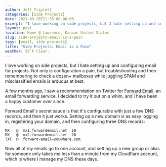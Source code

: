 ```yaml
---
author: Jeff Triplett
categories: [Side Projects]
date: 2021-03-26T21:38:00-06:00
excerpt: "I love working on side projects, but I hate setting up and configuring email for projects."
layout: post
location: Home @ Lawrence, Kansas United States
slug: side-projects-email-is-a-pain
tags: [email, side projects]
title: "Side Projects: Email is a Pain"
weather: 59˚F Clear.
---
```


I love working on side projects, but I hate setting up and configuring email for projects. 
Not only is configuration a pain, but troubleshooting and then remembering to check a dozen+ mailboxes while juggling SPAM and misclassified emails is arduous at best. 

A few months ago, I saw a recommendation on Twitter for [Forward Email](https://forwardemail.net), an email forwarding service.
I decided to try it out on a whim, and I have been a happy customer ever since. 

Forward Email's secret sauce is that it's configurable with just a few DNS records, and then it just works. 
Setting up a new domain is as easy logging in, registering your domain, and then configuring three DNS records: 

```
MX   @  mx1.forwardemail.net  10
MX   @  mx2.forwardemail.net  20
TXT  @  forward-email=you@here.com
```

Now all of my emails go to one account, and setting up a new group or alias for someone only takes me less than a minute from my Cloudflare account, which is where I manage my DNS these days. 
